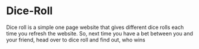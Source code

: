 # Dice-Roll
Dice roll is a simple one page website that gives different dice rolls each time you refresh the website. So, next time you have a bet between you and your friend, head over to dice roll and find out, who wins
